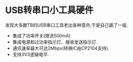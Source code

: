 # USB转串口小工具硬件
发现大多数TB的USB串口工具老出各种意外,于是自己画了一版.
* 集成了功率开关(限流500mA)
* 集成电源和过功率指示灯、接收发送指示灯.
* 通讯速率最大可达2Mbps(转换IC由CP2104支持).
* 支持3V3逻辑电平.


